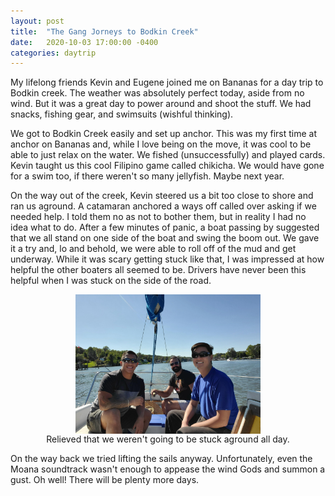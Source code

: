 ```yaml
---
layout: post
title:  "The Gang Jorneys to Bodkin Creek"
date:   2020-10-03 17:00:00 -0400
categories: daytrip
---
```


My lifelong friends Kevin and Eugene joined me on Bananas for a day trip to Bodkin creek. The weather was absolutely perfect today, aside from no wind. But it was a great day to 
power around and shoot the stuff. We had snacks, fishing gear, and swimsuits (wishful thinking).

We got to Bodkin Creek easily and set up anchor. This was my first time at anchor on Bananas and, while I love being on the move, it was cool to be able to just relax on the water. We fished (unsuccessfully) and played cards. Kevin taught us this cool Filipino game called chikicha. We would have gone for a swim too, if there weren't so many jellyfish. Maybe next year.

On the way out of the creek, Kevin steered us a bit too close to shore and ran us aground. A catamaran anchored a ways off called over asking if we needed help. I told them no as not to bother them, but in reality I had no idea what to do. After a few minutes of panic, a boat passing by suggested that we all stand on one side of the boat and swing the boom out. We gave it a try and, lo and behold, we were able to roll off of the mud and get underway. While it was scary getting stuck like that, I was impressed at how helpful the other boaters all seemed to be. Drivers have never been this helpful when I was stuck on the side of the road.

<figure>
  <a href= "/assets/images/2020/10/03/the-boys.jpg" target="_blank">
    <img src="/assets/images/2020/10/03/the-boys.jpg">
  </a>
  <figcaption>Relieved that we weren't going to be stuck aground all day.</figcaption>
</figure>

On the way back we tried lifting the sails anyway. Unfortunately, even the Moana soundtrack wasn't enough to appease the wind Gods and summon a gust. Oh well! There will be plenty more days.

<style>
img {
      display: block;
      margin-left: auto;
      margin-right: auto;
      width: 70%;
  }
  figcaption {
    text-align: center;
  }
</style>